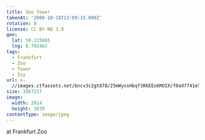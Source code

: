 ```yaml
---
title: Zoo Tower
takenAt: '2008-10-18T13:09:15.000Z'
rotation: 0
license: CC BY-ND 3.0
geo:
  lat: 50.115865
  lng: 8.703403
tags:
  - Frankfurt
  - Zoo
  - Tower
  - Ivy
url: >-
  //images.ctfassets.net/bncv3c2gt878/25mWyxsHbqf3R6EEo6MUIX/f0a97741e5cc2be0b14698d49828e95e/zoo-tower_4343897596_o
size: 3867217
image:
  width: 2014
  height: 3039
contentType: image/jpeg
---
```


at Frankfurt Zoo